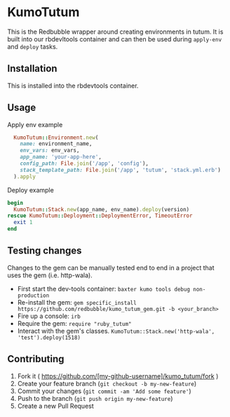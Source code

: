 # KumoTutum

This is the Redbubble wrapper around creating environments in tutum.  It is built into our rbdevltools container and can then be used during `apply-env` and `deploy` tasks. 

## Installation

This is installed into the rbdevtools container.

## Usage

Apply env example
```ruby
  KumoTutum::Environment.new(
    name: environment_name,
    env_vars: env_vars,
    app_name: 'your-app-here',
    config_path: File.join('/app', 'config'),
    stack_template_path: File.join('/app', 'tutum', 'stack.yml.erb')
  ).apply
```

Deploy example
```ruby
begin
  KumoTutum::Stack.new(app_name, env_name).deploy(version)
rescue KumoTutum::Deployment::DeploymentError, TimeoutError
  exit 1
end
```

## Testing changes

Changes to the gem can be manually tested end to end in a project that uses the gem (i.e. http-wala).

- First start the dev-tools container: `baxter kumo tools debug non-production`
- Re-install the gem: `gem specific_install https://github.com/redbubble/kumo_tutum_gem.git -b <your_branch>`
- Fire up a console: `irb`
- Require the gem: `require "ruby_tutum"`
- Interact with the gem's classes. `KumoTutum::Stack.new('http-wala', 'test').deploy(1518)`


## Contributing

1. Fork it ( https://github.com/[my-github-username]/kumo_tutum/fork )
2. Create your feature branch (`git checkout -b my-new-feature`)
3. Commit your changes (`git commit -am 'Add some feature'`)
4. Push to the branch (`git push origin my-new-feature`)
5. Create a new Pull Request
